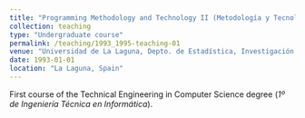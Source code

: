 ```yaml
---
title: "Programming Methodology and Technology II (Metodología y Tecnología de la Programación II) [1993-1995]"
collection: teaching
type: "Undergraduate course"
permalink: /teaching/1993_1995-teaching-01
venue: "Universidad de La Laguna, Depto. de Estadística, Investigación Operativa y Computación"
date: 1993-01-01
location: "La Laguna, Spain"
---
```

First course of the Technical Engineering in Computer Science degree (_1º de Ingeniería Técnica en Informática_).